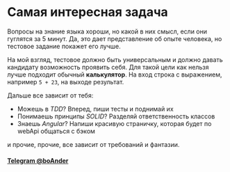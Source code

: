 # Самая интересная задача

Вопросы на знание языка хороши, но какой в них смысл, если они гуглятся за 5 минут. Да, это дает представление об опыте человека, но тестовое задание покажет его лучше.

На мой взгляд, тестовое должно быть универсальным и должно давать кандидату возможность проявить себя. 
Для такой цели как нельзя лучше подходит обычный **калькулятор**. На вход строка с выражением, например `5 + 23`, на выходе результат.

Дальше все зависит от тебя:
- Можешь в *TDD*? Вперед, пиши тесты и поднимай их
- Понимаешь принципы *SOLID*? Разделяй ответственность классов
- Знаешь *Angular*? Напиши красивую страничку, которая будет по webApi общаться с бэком

и прочие, прочие, все зависит от требований и фантазии.

#### [Telegram @boAnder](https://t.me/boAnder)
